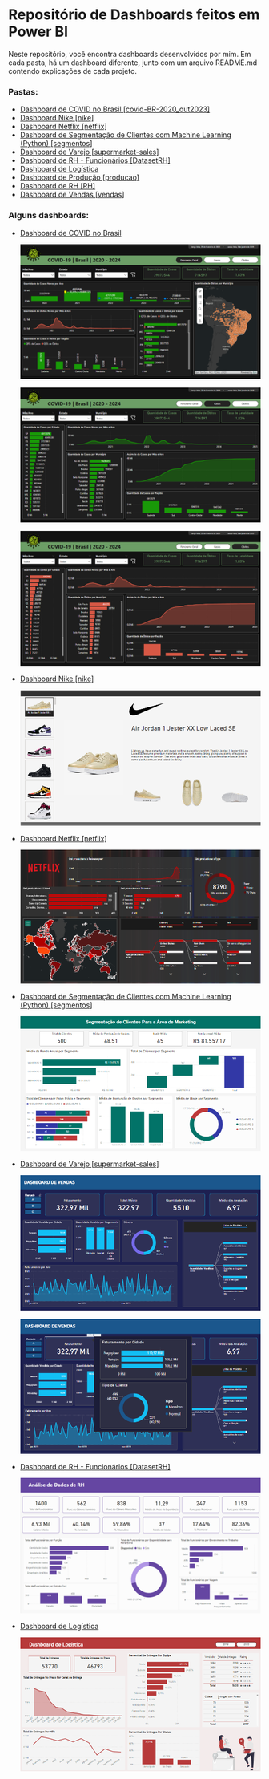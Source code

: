 <h1>Repositório de Dashboards feitos em Power BI</h1>

<p>Neste repositório, você encontra dashboards desenvolvidos por mim. Em cada pasta, há um dashboard diferente, junto com um arquivo README.md contendo explicações de cada projeto.</p>


<h3>Pastas:</h3>
<ul>
  <li><a href="https://github.com/carolinari/PowerBI/tree/main/covid-BR">Dashboard de COVID no Brasil [covid-BR-2020_out2023]</a></li>
  <li><a href="https://github.com/carolinari/PowerBI/tree/main/dashboard-nike">Dashboard Nike [nike]</a></li>
  <li><a href="https://github.com/carolinari/PowerBI/tree/main/netflix">Dashboard Netflix [netflix]</a></li>
  <li><a href="https://github.com/carolinari/PowerBI/tree/main/segmentacao_de_clientes">Dashboard de Segmentação de Clientes com Machine Learning (Python) [segmentos]</a></li>
  <li><a href="https://github.com/carolinari/PowerBI/tree/main/supermarket-sales">Dashboard de Varejo [supermarket-sales]</a></li>
  <li><a href="https://github.com/carolinari/PowerBI/tree/main/RH-funcionarios">Dashboard de RH - Funcionários [DatasetRH]</a></li>
  <li><a href="https://github.com/carolinari/PowerBI/tree/main/logistica">Dashboard de Logística</a></li>
  <li><a href="https://github.com/carolinari/PowerBI/tree/main/producao">Dashboard de Produção [producao]</a></li>
  <li><a href="https://github.com/carolinari/PowerBI/tree/main/RH">Dashboard de RH [RH]</a></li>
  <li><a href="https://github.com/carolinari/PowerBI/tree/main/vendas">Dashboard de Vendas [vendas]</a></li>
</ul>


<h3>Alguns dashboards:</h3>
<ul>
  <li>
    <a href="https://github.com/carolinari/PowerBI/tree/main/covid-BR">Dashboard de COVID no Brasil</a>
    <p align="center">
      <img src="covid-BR/imagem-dashboard-pagina1.png"><br>
    </p>
    <p align="center">
      <img src="covid-BR/imagem-dashboard-pagina2.png"><br>
    </p>
    <p align="center">
      <img src="covid-BR/imagem-dashboard-pagina3.png"><br>
    </p>
  </li>
  <li>
    <a href="https://github.com/carolinari/PowerBI/tree/main/dashboard-nike">Dashboard Nike [nike]</a>
    <p align="center">
      <img src="dashboard-nike/dashboard-nike.png"><br>
    </p>
  </li>
  <li>
    <a href="https://github.com/carolinari/PowerBI/tree/main/netflix">Dashboard Netflix [netflix]</a>
    <p align="center">
      <img src="netflix/dashboard-netflix.png"><br>
    </p>
  </li>
  <li>
    <a href="https://github.com/carolinari/PowerBI/tree/main/segmentacao_de_clientes">Dashboard de Segmentação de Clientes com Machine Learning (Python) [segmentos]</a>
    <p align="center">
      <img src="segmentacao_de_clientes/dashboard-segmentacao_de_clientes.png"><br>
    </p>
  </li>
  <li>
    <a href="https://github.com/carolinari/PowerBI/tree/main/supermarket-sales">Dashboard de Varejo [supermarket-sales]</a>
    <p align="center">
      <img src="supermarket-sales/dashboard-AcompanhamentoDeVendas-supermarket_sales-1.png"><br>
    </p>
    <p align="center">
      <img src="supermarket-sales/dashboard-AcompanhamentoDeVendas-supermarket_sales-2.png"><br>
    </p>
  </li>
  <li>
    <a href="https://github.com/carolinari/PowerBI/tree/main/RH-funcionarios">Dashboard de RH - Funcionários [DatasetRH]</a>
    <p align="center">
      <img src="RH-funcionarios/dashboard-RH.png"><br>
    </p>
  </li>
  <li>
    <a href="https://github.com/carolinari/PowerBI/tree/main/logistica">Dashboard de Logística</a>
    <p align="center">
      <img src="logistica/dashboard-AD_logistica.png"><br>
    </p>
  </li>
</ul>



